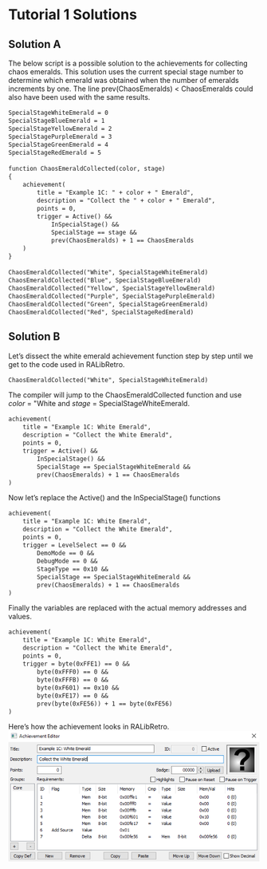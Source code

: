 # Tutorial 1 Solutions
## Solution A
The below script is a possible solution to the achievements for collecting chaos emeralds. This solution uses the current special stage number to determine which emerald was obtained when the number of emeralds increments by one.  The line prev(ChaosEmeralds) < ChaosEmeralds could also have been used with the same results.
```
SpecialStageWhiteEmerald = 0
SpecialStageBlueEmerald = 1
SpecialStageYellowEmerald = 2
SpecialStagePurpleEmerald = 3
SpecialStageGreenEmerald = 4
SpecialStageRedEmerald = 5

function ChaosEmeraldCollected(color, stage)
{
    achievement(
        title = "Example 1C: " + color + " Emerald",
        description = "Collect the " + color + " Emerald",
        points = 0,
        trigger = Active() && 
            InSpecialStage() &&
            SpecialStage == stage &&
            prev(ChaosEmeralds) + 1 == ChaosEmeralds
    )
}

ChaosEmeraldCollected("White", SpecialStageWhiteEmerald)
ChaosEmeraldCollected("Blue", SpecialStageBlueEmerald)
ChaosEmeraldCollected("Yellow", SpecialStageYellowEmerald)
ChaosEmeraldCollected("Purple", SpecialStagePurpleEmerald)
ChaosEmeraldCollected("Green", SpecialStageGreenEmerald)
ChaosEmeraldCollected("Red", SpecialStageRedEmerald)
```
## Solution B
Let’s dissect the white emerald achievement function step by step until we get to the code used in RALibRetro.
```
ChaosEmeraldCollected("White", SpecialStageWhiteEmerald)
```
The compiler will jump to the ChaosEmeraldCollected function and use *color* = "White and *stage* = SpecialStageWhiteEmerald.
```
achievement(
	title = "Example 1C: White Emerald",
	description = "Collect the White Emerald",
	points = 0,
	trigger = Active() && 
		InSpecialStage() &&
		SpecialStage == SpecialStageWhiteEmerald &&
		prev(ChaosEmeralds) + 1 == ChaosEmeralds
)
```
Now let’s replace the Active() and the InSpecialStage() functions
```
achievement(
	title = "Example 1C: White Emerald",
	description = "Collect the White Emerald",
	points = 0,
	trigger = LevelSelect == 0 &&
		DemoMode == 0 &&
		DebugMode == 0 &&
		StageType == 0x10 &&
		SpecialStage == SpecialStageWhiteEmerald &&
		prev(ChaosEmeralds) + 1 == ChaosEmeralds
)
```
Finally the variables are replaced with the actual memory addresses and values.
```
achievement(
	title = "Example 1C: White Emerald",
	description = "Collect the White Emerald",
	points = 0,
	trigger = byte(0xFFE1) == 0 &&
		byte(0xFFF0) == 0 &&
		byte(0xFFFB) == 0 &&
		byte(0xF601) == 0x10 &&
		byte(0xFE17) == 0 &&
		prev(byte(0xFE56)) + 1 == byte(0xFE56)
)
```
Here’s how the achievement looks in RALibRetro.
![Example 1C Logic](Example_1C.PNG) 

